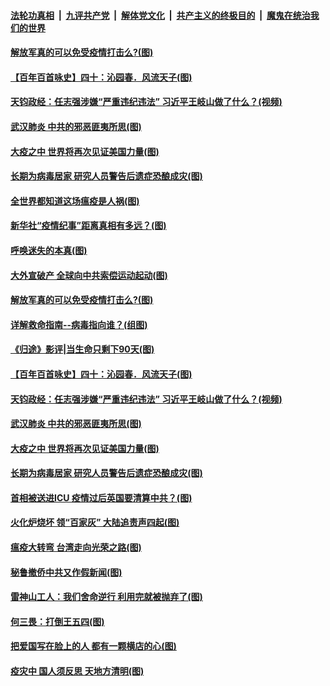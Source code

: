 

####  [法轮功真相](../../../../basic/blob/master/README.md?t=04100130) &nbsp;|&nbsp; [九评共产党](../../../../9ping.md/blob/master/README.md?t=04100130) &nbsp;|&nbsp; [解体党文化](../../../../jtdwh.md/blob/master/README.md?t=04100130)  &nbsp;|&nbsp; [共产主义的终极目的](../../../../gczydzjmd.md/blob/master/README.md?t=04100130) &nbsp;|&nbsp; [魔鬼在统治我们的世界](../../../../mgztzwmdsj.md/blob/master/README.md?t=04100130) 

#### [解放军真的可以免受疫情打击么?(图)](../pages/p4/929136.md?t=04100130) 

#### [【百年百首咏史】四十：沁园春．风流天子(图)](../pages/p4/929104.md?t=04100130) 

#### [天钧政经：任志强涉嫌“严重违纪违法” 习近平王岐山做了什么？(视频)](../pages/p4/929002.md?t=04100130) 

#### [武汉肺炎 中共的邪恶匪夷所思(图)](../pages/p4/929015.md?t=04100130) 

#### [大疫之中 世界将再次见证美国力量(图)](../pages/p4/929014.md?t=04100130) 

#### [长期为病毒居家 研究人员警告后遗症恐酿成灾(图)](../pages/p4/929011.md?t=04100130) 

#### [全世界都知道这场瘟疫是人祸(图)](../pages/p4/929153.md?t=04100130) 

#### [新华社“疫情纪事”距离真相有多远？(图)](../pages/p4/929151.md?t=04100130) 

#### [呼唤迷失的本真(图)](../pages/p4/929144.md?t=04100130) 

#### [大外宣破产 全球向中共索偿运动起动(图)](../pages/p4/929139.md?t=04100130) 

#### [解放军真的可以免受疫情打击么?(图)](../pages/p4/929136.md?t=04100130) 

#### [详解救命指南--病毒指向谁？(组图)](../pages/p4/929133.md?t=04100130) 

#### [《归途》影评|当生命只剩下90天(图)](../pages/p4/929125.md?t=04100130) 

#### [【百年百首咏史】四十：沁园春．风流天子(图)](../pages/p4/929104.md?t=04100130) 

#### [天钧政经：任志强涉嫌“严重违纪违法” 习近平王岐山做了什么？(视频)](../pages/p4/929002.md?t=04100130) 

#### [武汉肺炎 中共的邪恶匪夷所思(图)](../pages/p4/929015.md?t=04100130) 

#### [大疫之中 世界将再次见证美国力量(图)](../pages/p4/929014.md?t=04100130) 

#### [长期为病毒居家 研究人员警告后遗症恐酿成灾(图)](../pages/p4/929011.md?t=04100130) 

#### [首相被送进ICU 疫情过后英国要清算中共？(图)](../pages/p4/929007.md?t=04100130) 

#### [火化炉烧坏 领“百家灰” 大陆追责声四起(图)](../pages/p4/929019.md?t=04100130) 

#### [瘟疫大转弯 台湾走向光荣之路(图)](../pages/p4/929008.md?t=04100130) 

#### [秘鲁撤侨中共又作假新闻(图)](../pages/p4/928910.md?t=04100130) 

#### [雷神山工人：我们舍命逆行 利用完就被抛弃了(图)](../pages/p4/928909.md?t=04100130) 

#### [何三畏：打倒王五四(图)](../pages/p4/928905.md?t=04100130) 

#### [把爱国写在脸上的人 都有一颗横店的心(图)](../pages/p4/928902.md?t=04100130) 

#### [疫灾中 国人须反思 天地方清明(图)](../pages/p4/928899.md?t=04100130) 

